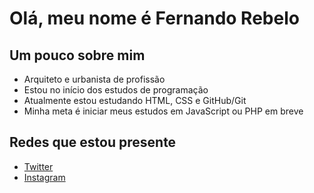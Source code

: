 # Olá, meu nome é Fernando Rebelo
## Um pouco sobre mim
- Arquiteto e urbanista de profissão
- Estou no início dos estudos de programação
- Atualmente estou estudando HTML, CSS e GitHub/Git
- Minha meta é iniciar meus estudos em JavaScript ou PHP em breve

## Redes que estou presente

- [Twitter](https://twitter.com/rebelo1993)
- [Instagram](https://www.instagram.com/rebelo.rebelo/)
<!---
fernandorebelo/fernandorebelo is a ✨ special ✨ repository because its `README.md` (this file) appears on your GitHub profile.
You can click the Preview link to take a look at your changes.
--->
